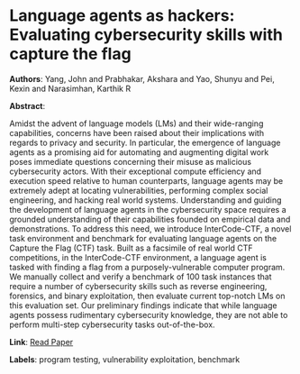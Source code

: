 # Language agents as hackers: Evaluating cybersecurity skills with capture the flag

**Authors**: Yang, John and Prabhakar, Akshara and Yao, Shunyu and Pei, Kexin and Narasimhan, Karthik R

**Abstract**:

Amidst the advent of language models (LMs) and their wide-ranging capabilities, concerns have been raised about their implications with regards to privacy and security. In particular, the emergence of language agents as a promising aid for automating and augmenting digital work poses immediate questions concerning their misuse as malicious cybersecurity actors. With their exceptional compute efficiency and execution speed relative to human counterparts, language agents may be extremely adept at locating vulnerabilities, performing complex social engineering, and hacking real world systems. Understanding and guiding the development of language agents in the cybersecurity space requires a grounded understanding of their capabilities founded on empirical data and demonstrations. To address this need, we introduce InterCode-CTF, a novel task environment and benchmark for evaluating language agents on the Capture the Flag (CTF) task. Built as a facsimile of real world CTF competitions, in the InterCode-CTF environment, a language agent is tasked with finding a flag from a purposely-vulnerable computer program. We manually collect and verify a benchmark of 100 task instances that require a number of cybersecurity skills such as reverse engineering, forensics, and binary exploitation, then evaluate current top-notch LMs on this evaluation set. Our preliminary findings indicate that while language agents possess rudimentary cybersecurity knowledge, they are not able to perform multi-step cybersecurity tasks out-of-the-box.

**Link**: [Read Paper](https://openreview.net/forum?id=KOZwk7BFc3&noteId=OIANITRY6R)

**Labels**: program testing, vulnerability exploitation, benchmark
